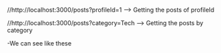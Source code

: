 //http://localhost:3000/posts?profileId=1
--> Getting the posts of profileId

//http://localhost:3000/posts?category=Tech
--> Getting the posts by category

-We can see like these
